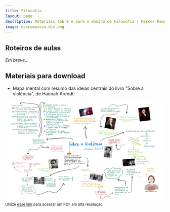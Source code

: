 ```yaml
---
title: Filosofia
layout: page
description: Materiais sobre e para o ensino de Filosofia | Marcos Ramon
image: descompasso-div.png
---
```


## Roteiros de aulas

*Em breve...*

## Materiais para download

 - Mapa mental com resumo das ideias centrais do livro "Sobre a violência", de Hannah Arendt:
 <img src="/assets/images/B3D0C5E7-3A7B-4544-A790-F5381D6A7990.jpeg">
 <small>Utilize <a href="https://drive.google.com/file/d/17lHQvMc0EpMSMPpwk8DB8ME5gbsIroK-/view?usp=drivesdk" target="_blank">esse link</a> para acessar um PDF em alta resolução</small>
 
 
